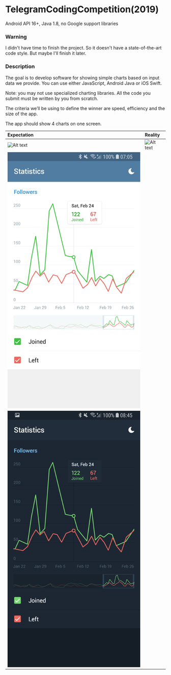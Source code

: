 # TelegramCodingCompetition(2019)
Android API 16+, Java 1.8, no Google support libraries

### Warning
I didn't have time to finish the project. So it doesn't have a state-of-the-art code style. But maybe I'll finish it later.

### Description

The goal is to develop software for showing simple charts based on input data we provide. You can use either JavaScript, Android Java or iOS Swift. 

Note: you may not use specialized charting libraries. All the code you submit must be written by you from scratch.

The criteria we’ll be using to define the winner are speed, efficiency and the size of the app.

The app should show 4 charts on one screen.

| Expectation                                                | Reality                                            |
|:-----------------------------------------------------------|:---------------------------------------------------|
| ![Alt text](/files/expectation.gif?raw=true "Expectation") | ![Alt text](/files/reality.gif?raw=true "Reality") |
| ![Alt text](/files/expectation_light.png?raw=true "Light Mode")                                                ||
| ![Alt text](/files/expectation_dark.png?raw=true "Dark Mode")                                                  ||


